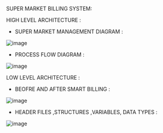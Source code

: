 SUPER MARKET BILLING SYSTEM:

HIGH LEVEL ARCHITECTURE :

* SUPER MARKET MANAGEMENT DIAGRAM :


![image](https://user-images.githubusercontent.com/94309132/142718342-f9d81907-3dad-472d-867f-0ed7c1eb0a05.png)





* PROCESS FLOW DIAGRAM :



![image](https://user-images.githubusercontent.com/94309132/142718924-22d345ca-e42e-4f43-ac4c-d550a03f2688.png)


LOW LEVEL ARCHITECTURE :

* BEOFRE AND AFTER SMART BILLING :



![image](https://user-images.githubusercontent.com/94309132/142719553-b613fdbd-2bee-434a-aa62-5684cce8d8e3.png)




* HEADER FILES ,STRUCTURES ,VARIABLES, DATA TYPES :




![image](https://user-images.githubusercontent.com/94309132/142720148-29d26b10-9674-4a22-983a-5294e4c3d67c.png)
